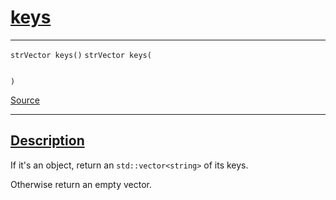
<h1 id="keys">
 <a href="#/api/json/keys" class="anchor">
   <span>keys</span>
  </a>
</h1>

<div class="signature">

<hr>

  <div class="definition-container">
    <div class="definition">
      <code class="desktop-only"><span class="token keyword">strVector</span> keys()</code>
      <code class="mobile-only"><span class="token keyword">strVector</span> keys(
    
)</code>
      <div class="flex-spacing"></div>
      <a href="https://github.com/libocca/occa/blob/7d02eac1/include/occa/types/json.hpp#L786" target="_blank">Source</a>
    </div>
    
  </div>

  <hr>
</div>


<h2 id="description">
 <a href="#/api/json/keys?id=description" class="anchor">
   <span>Description</span>
  </a>
</h2>

If it's an object, return an `std::vector<string>` of its keys.

Otherwise return an empty vector.
